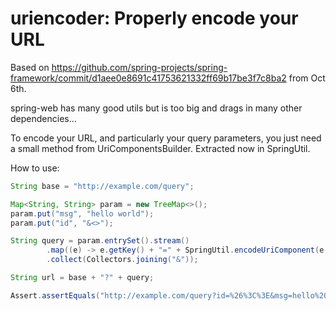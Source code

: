 # uriencoder: Properly encode your URL

Based on https://github.com/spring-projects/spring-framework/commit/d1aee0e8691c41753621332ff69b17be3f7c8ba2 from Oct 6th.

spring-web has many good utils but is too big and drags in many other dependencies...

To encode your URL, and particularly your query parameters, you just need a small method from UriComponentsBuilder.
Extracted now in SpringUtil.

How to use:

```java
String base = "http://example.com/query";

Map<String, String> param = new TreeMap<>();
param.put("msg", "hello world");
param.put("id", "&<>");

String query = param.entrySet().stream()
        .map((e) -> e.getKey() + "=" + SpringUtil.encodeUriComponent(e.getValue(), StandardCharsets.UTF_8, SpringUtil.Type.QUERY_PARAM))
        .collect(Collectors.joining("&"));

String url = base + "?" + query;

Assert.assertEquals("http://example.com/query?id=%26%3C%3E&msg=hello%20world", url);
```